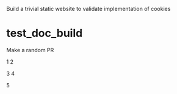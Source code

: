 Build a trivial static website to validate implementation of cookies

# test_doc_build

Make a random PR

1
2

3
4

5


